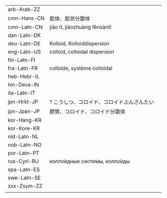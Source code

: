| | | |
|-|-|-|
| arb-Arab-ZZ |  |  |
| cmn-Hans-CN | 胶体、胶状分散体 |  |
| cmn-Latn-CN | jiāo tǐ, jiāozhuàng fēnsàntǐ |  |
| dan-Latn-DK |  |  |
| deu-Latn-DE | Kolloid, Kolloiddispersion |  |
| eng-Latn-US | colloid, colloidal dispersion |  |
| fin-Latn-FI |  |  |
| fra-Latn-FR | colloïde, système colloïdal |  |
| heb-Hebr-IL |  |  |
| hin-Deva-IN |  |  |
| ita-Latn-IT |  |  |
| jpn-Hrkt-JP | ? こうしつ、コロイド、コロイドぶんさんたい |  |
| jpn-Jpan-JP | 膠質、コロイド、コロイド分散体 |  |
| kor-Hang-KR |  |  |
| kor-Kore-KR |  |  |
| nld-Latn-NL |  |  |
| nob-Latn-NO |  |  |
| por-Latn-PT |  |  |
| rus-Cyrl-RU | колло́идные систе́мы, колло́иды |  |
| spa-Latn-ES |  |  |
| swe-Latn-SE |  |  |
| zxx-Zsym-ZZ |  |  |
|  |  |  |
